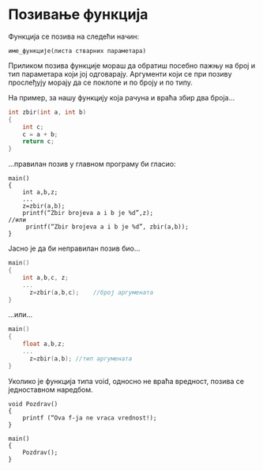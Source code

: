# Позивање функција

Функција се позива на следећи начин:

```text
име_функције(листа стварних параметара)
```

Приликом позива функције мораш да обратиш посебно пажњу на број и тип параметара који
јој одговарају. Аргументи који се при позиву прослеђују морају да се поклопе и по броју
и по типу.

На пример, за нашу функцију која рачуна и враћа збир два броја…

```c
int zbir(int a, int b)
{
	int c;
	c = a + b;
	return c;
}
```

…правилан позив у главном програму би гласио:

```text
main()
{
	int a,b,z;
	...
	z=zbir(a,b);
	printf(“Zbir brojeva a i b je %d”,z);
//или
     printf(“Zbir brojeva a i b je %d”, zbir(a,b));  
}
```

Јасно је да би неправилан позив био…

```c
main()
{
	int a,b,c, z;
	...
      z=zbir(a,b,c);	//број аргумената
}
```

…или…

```c
main()
{
	float a,b,z;
	...
      z=zbir(a,b); //тип аргумената
}
```

Уколико je функција типа void, односно не враћа вредност, позива се једноставном наредбом.

```text
void Pozdrav()
{
    printf (“Ova f-ja ne vraca vrednost!);
}

main()
{
	Pozdrav();
}
```

